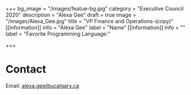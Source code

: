 +++
bg_image = "/images/featue-bg.jpg"
category = "Executive Council 2020"
description = "Alexa Gee"
draft = true
image = "/images/Alexa_Gee.jpg"
title = "VP Finance and Operations-(copy)"
[[information]]
info = "Alexa Gee"
label = "Name"
[[information]]
info = ""
label = "Favorite Programming Language:"

+++
# Contact

Email: alexa.gee@ucalgary.ca